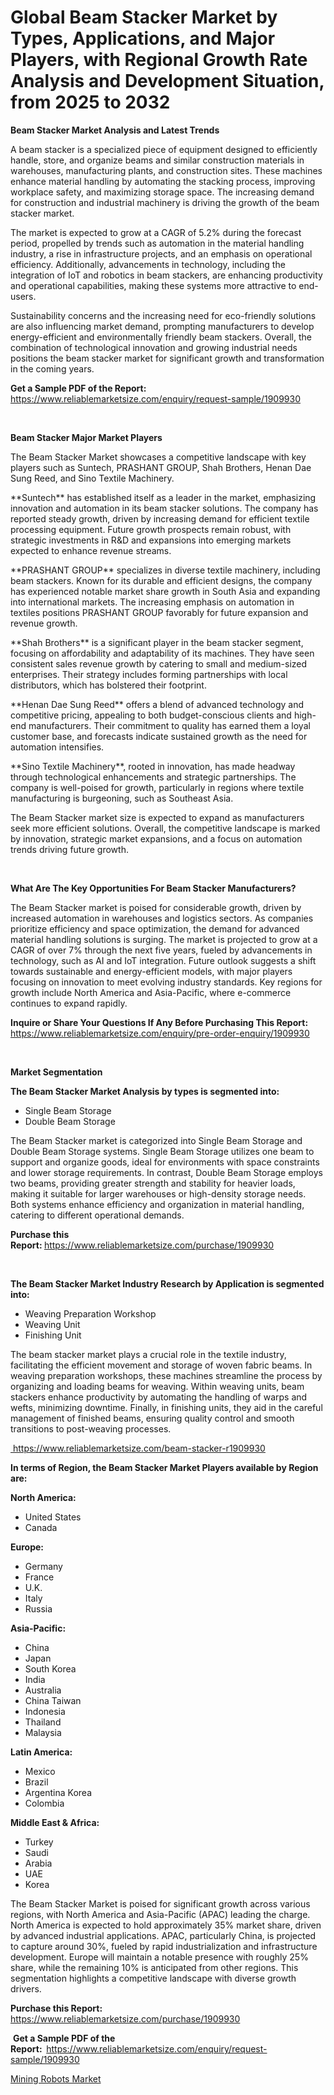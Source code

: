 <p><h1>Global Beam Stacker Market by Types, Applications, and Major Players, with Regional Growth Rate Analysis and Development Situation, from 2025 to 2032</h1></p><p><strong>Beam Stacker Market Analysis and Latest Trends</strong></p>
<p><p>A beam stacker is a specialized piece of equipment designed to efficiently handle, store, and organize beams and similar construction materials in warehouses, manufacturing plants, and construction sites. These machines enhance material handling by automating the stacking process, improving workplace safety, and maximizing storage space. The increasing demand for construction and industrial machinery is driving the growth of the beam stacker market. </p><p>The market is expected to grow at a CAGR of 5.2% during the forecast period, propelled by trends such as automation in the material handling industry, a rise in infrastructure projects, and an emphasis on operational efficiency. Additionally, advancements in technology, including the integration of IoT and robotics in beam stackers, are enhancing productivity and operational capabilities, making these systems more attractive to end-users. </p><p>Sustainability concerns and the increasing need for eco-friendly solutions are also influencing market demand, prompting manufacturers to develop energy-efficient and environmentally friendly beam stackers. Overall, the combination of technological innovation and growing industrial needs positions the beam stacker market for significant growth and transformation in the coming years.</p></p>
<p><strong>Get a Sample PDF of the Report:&nbsp;</strong> <a href="https://www.reliablemarketsize.com/enquiry/request-sample/1909930?utm_campaign=2625&utm_medium=2&utm_source=Github&utm_content=ia&utm_term=20022025&utm_id=beam-stacker">https://www.reliablemarketsize.com/enquiry/request-sample/1909930</a></p>
<p>&nbsp;</p>
<p><strong>Beam Stacker Major Market Players</strong></p>
<p><p>The Beam Stacker Market showcases a competitive landscape with key players such as Suntech, PRASHANT GROUP, Shah Brothers, Henan Dae Sung Reed, and Sino Textile Machinery. </p><p>**Suntech** has established itself as a leader in the market, emphasizing innovation and automation in its beam stacker solutions. The company has reported steady growth, driven by increasing demand for efficient textile processing equipment. Future growth prospects remain robust, with strategic investments in R&D and expansions into emerging markets expected to enhance revenue streams.</p><p>**PRASHANT GROUP** specializes in diverse textile machinery, including beam stackers. Known for its durable and efficient designs, the company has experienced notable market share growth in South Asia and expanding into international markets. The increasing emphasis on automation in textiles positions PRASHANT GROUP favorably for future expansion and revenue growth.</p><p>**Shah Brothers** is a significant player in the beam stacker segment, focusing on affordability and adaptability of its machines. They have seen consistent sales revenue growth by catering to small and medium-sized enterprises. Their strategy includes forming partnerships with local distributors, which has bolstered their footprint.</p><p>**Henan Dae Sung Reed** offers a blend of advanced technology and competitive pricing, appealing to both budget-conscious clients and high-end manufacturers. Their commitment to quality has earned them a loyal customer base, and forecasts indicate sustained growth as the need for automation intensifies.</p><p>**Sino Textile Machinery**, rooted in innovation, has made headway through technological enhancements and strategic partnerships. The company is well-poised for growth, particularly in regions where textile manufacturing is burgeoning, such as Southeast Asia.</p><p>The Beam Stacker market size is expected to expand as manufacturers seek more efficient solutions. Overall, the competitive landscape is marked by innovation, strategic market expansions, and a focus on automation trends driving future growth.</p></p>
<p>&nbsp;</p>
<p><strong>What Are The Key Opportunities For Beam Stacker Manufacturers?</strong></p>
<p><p>The Beam Stacker market is poised for considerable growth, driven by increased automation in warehouses and logistics sectors. As companies prioritize efficiency and space optimization, the demand for advanced material handling solutions is surging. The market is projected to grow at a CAGR of over 7% through the next five years, fueled by advancements in technology, such as AI and IoT integration. Future outlook suggests a shift towards sustainable and energy-efficient models, with major players focusing on innovation to meet evolving industry standards. Key regions for growth include North America and Asia-Pacific, where e-commerce continues to expand rapidly.</p></p>
<p><strong>Inquire or Share Your Questions If Any Before Purchasing This Report:</strong> <a href="https://www.reliablemarketsize.com/enquiry/pre-order-enquiry/1909930?utm_campaign=2625&utm_medium=2&utm_source=Github&utm_content=ia&utm_term=20022025&utm_id=beam-stacker">https://www.reliablemarketsize.com/enquiry/pre-order-enquiry/1909930</a></p>
<p>&nbsp;</p>
<p><strong>Market Segmentation</strong></p>
<p><strong>The Beam Stacker Market Analysis by types is segmented into:</strong></p>
<p><ul><li>Single Beam Storage</li><li>Double Beam Storage</li></ul></p>
<p><p>The Beam Stacker market is categorized into Single Beam Storage and Double Beam Storage systems. Single Beam Storage utilizes one beam to support and organize goods, ideal for environments with space constraints and lower storage requirements. In contrast, Double Beam Storage employs two beams, providing greater strength and stability for heavier loads, making it suitable for larger warehouses or high-density storage needs. Both systems enhance efficiency and organization in material handling, catering to different operational demands.</p></p>
<p><strong>Purchase this Report:&nbsp;</strong><a href="https://www.reliablemarketsize.com/purchase/1909930?utm_campaign=2625&utm_medium=2&utm_source=Github&utm_content=ia&utm_term=20022025&utm_id=beam-stacker">https://www.reliablemarketsize.com/purchase/1909930</a></p>
<p>&nbsp;</p>
<p><strong>The Beam Stacker Market Industry Research by Application is segmented into:</strong></p>
<p><ul><li>Weaving Preparation Workshop</li><li>Weaving Unit</li><li>Finishing Unit</li></ul></p>
<p><p>The beam stacker market plays a crucial role in the textile industry, facilitating the efficient movement and storage of woven fabric beams. In weaving preparation workshops, these machines streamline the process by organizing and loading beams for weaving. Within weaving units, beam stackers enhance productivity by automating the handling of warps and wefts, minimizing downtime. Finally, in finishing units, they aid in the careful management of finished beams, ensuring quality control and smooth transitions to post-weaving processes.</p></p>
<p><a href="https://www.reliablemarketsize.com/beam-stacker-r1909930?utm_campaign=2625&utm_medium=2&utm_source=Github&utm_content=ia&utm_term=20022025&utm_id=beam-stacker">&nbsp;https://www.reliablemarketsize.com/beam-stacker-r1909930</a></p>
<p><strong>In terms of Region, the Beam Stacker Market Players available by Region are:</strong></p>
<p>
    <p> <strong> North America: </strong>
        <ul>
            <li>United States</li>
            <li>Canada</li>
        </ul>
        </p> 
    <p> <strong> Europe: </strong>
        <ul>
            <li>Germany</li>
            <li>France</li>
            <li>U.K.</li>
            <li>Italy</li>
            <li>Russia</li>
        </ul>
        </p> 
    <p> <strong> Asia-Pacific: </strong>
        <ul>
            <li>China</li>
            <li>Japan</li>
            <li>South Korea</li>
            <li>India</li>
            <li>Australia</li>
            <li>China Taiwan</li>
            <li>Indonesia</li>
            <li>Thailand</li>
            <li>Malaysia</li>
        </ul>
        </p> 
    <p> <strong> Latin America: </strong>
        <ul>
            <li>Mexico</li>
            <li>Brazil</li>
            <li>Argentina Korea</li>
            <li>Colombia</li>
        </ul>
        </p> 
    <p> <strong> Middle East & Africa: </strong>
        <ul>
            <li>Turkey</li>
            <li>Saudi</li>
            <li>Arabia</li>
            <li>UAE</li>
            <li>Korea</li>
        </ul>
    </p>
    </p>
<p><p>The Beam Stacker Market is poised for significant growth across various regions, with North America and Asia-Pacific (APAC) leading the charge. North America is expected to hold approximately 35% market share, driven by advanced industrial applications. APAC, particularly China, is projected to capture around 30%, fueled by rapid industrialization and infrastructure development. Europe will maintain a notable presence with roughly 25% share, while the remaining 10% is anticipated from other regions. This segmentation highlights a competitive landscape with diverse growth drivers.</p></p>
<p><strong>Purchase this Report: </strong><a href="https://www.reliablemarketsize.com/purchase/1909930?utm_campaign=2625&utm_medium=2&utm_source=Github&utm_content=ia&utm_term=20022025&utm_id=beam-stacker">https://www.reliablemarketsize.com/purchase/1909930</a></p>
<p>&nbsp;<strong>Get a Sample PDF of the Report:&nbsp;&nbsp;</strong><a href="https://www.reliablemarketsize.com/enquiry/request-sample/1909930?utm_campaign=2625&utm_medium=2&utm_source=Github&utm_content=ia&utm_term=20022025&utm_id=beam-stacker">https://www.reliablemarketsize.com/enquiry/request-sample/1909930</a></p>
<p><strong></strong></p>
<p><p><a href="https://github.com/tumacaakesha78/Market-Research-Report-List-1/blob/main/mining-robots-market.md?utm_campaign=2625&utm_medium=2&utm_source=Github&utm_content=ia&utm_term=20022025&utm_id=beam-stacker">Mining Robots Market</a></p></p>